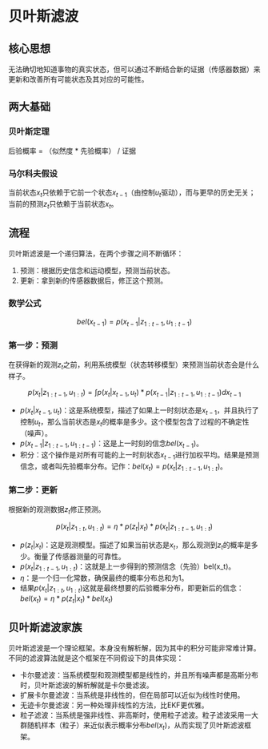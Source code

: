 # 贝叶斯滤波

## 核心思想

无法确切地知道事物的真实状态，但可以通过不断结合新的证据（传感器数据）来更新和改善所有可能状态及其对应的可能性。

## 两大基础

### 贝叶斯定理

后验概率 = （似然度 * 先验概率） / 证据

### 马尔科夫假设

当前状态$x_t$只依赖于它前一个状态$x_{t-1}$（由控制$u_t$驱动），而与更早的历史无关；当前的预测$z_t$只依赖于当前状态$x_t$。

## 流程

贝叶斯滤波是一个递归算法，在两个步骤之间不断循环：

1. 预测：根据历史信念和运动模型，预测当前状态。
2. 更新：拿到新的传感器数据后，修正这个预测。

### 数学公式

$$bel(x_{t-1}) = p(x_{t-1} | z_{1:t-1}, u_{1:t-1})$$

### 第一步：预测

在获得新的观测$z_t$之前，利用系统模型（状态转移模型）来预测当前状态会是什么样子。

$$p(x_t | z_{1:t-1}, u_{1:t}) = \int p(x_t | x_{t-1}, u_t) * p(x_{t-1} | z_{1:t-1}, u_{1:t-1}) dx_{t-1}$$

- $p(x_t | x_{t-1}, u_t)$：这是系统模型，描述了如果上一时刻状态是$x_{t-1}$，并且执行了控制$u_t$，那么当前状态是$x_t$的概率是多少。这个模型包含了过程的不确定性（噪声）。
- $p(x_{t-1} | z_{1:t-1}, u_{1:t-1})$：这是上一时刻的信念$bel(x_{t-1})$。
- 积分：这个操作是对所有可能的上一时刻状态$x_{t-1}$进行加权平均。结果是预测信念，或者叫先验概率分布。记作：$bel(x_t)=p(x_t | z_{1:t-1}, u_{1:t})$。

### 第二步：更新

根据新的观测数据$z_t$修正预测。

$$p(x_t | z_{1:t}, u_{1:t}) = \eta * p(z_t | x_t) * p(x_t | z_{1:t-1}, u_{1:t})$$

- $p(z_t | x_t)$：这是观测模型。描述了如果当前状态是$x_t$，那么观测到$z_t$的概率是多少。衡量了传感器测量的可靠性。
- $p(x_t | z_{1:t-1}, u_{1:t})$：这就是上一步得到的预测信念（先验）bel(x_t)。
- $\eta$：是一个归一化常数，确保最终的概率分布总和为1。
- 结果$p(x_t | z_{1:t}, u_{1:t})$这就是最终想要的后验概率分布，即更新后的信念：$bel(x_t) = \eta * p(z_t | x_t) * bel(x_t)$

## 贝叶斯滤波家族

贝叶斯滤波是一个理论框架。本身没有解析解，因为其中的积分可能非常难计算。不同的滤波算法就是这个框架在不同假设下的具体实现：

- 卡尔曼滤波：当系统模型和观测模型都是线性的，并且所有噪声都是高斯分布时，贝叶斯滤波的解析解就是卡尔曼滤波。
- 扩展卡尔曼滤波：当系统是非线性的，但在局部可以近似为线性时使用。
- 无迹卡尔曼滤波：另一种处理非线性的方法，比EKF更优雅。
- 粒子滤波：当系统是强非线性、非高斯时，使用粒子滤波。粒子滤波采用一大群随机样本（粒子）来近似表示概率分布$bel(x_t)$，从而实现了贝叶斯滤波框架。
